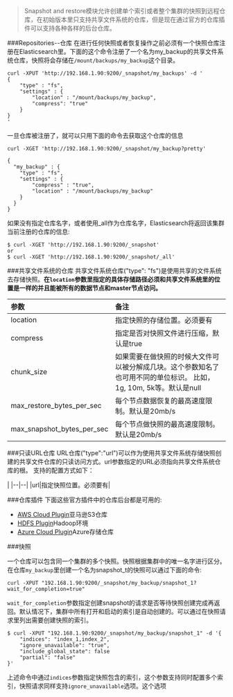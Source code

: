 >Snapshot and restore模块允许创建单个索引或者整个集群的快照到远程仓库，在初始版本里只支持共享文件系统的仓库，但是现在通过官方的仓库插件可以支持各种各样的后台仓库。

###Repositories--仓库
在进行任何快照或者恢复操作之前必须有一个快照仓库注册在Elasticsearch里。下面的这个命令注册了一个名为my_backup的共享文件系统仓库，快照将会存储在`/mount/backups/my_backup`这个目录。  

```
curl -XPUT 'http://192.168.1.90:9200/_snapshot/my_backups' -d '
{
    "type" : "fs",
    "settings" : {
        "location" : "/mount/backups/my_backup",
        "compress": "true"
    }
}
'
```
一旦仓库被注册了，就可以只用下面的命令去获取这个仓库的信息

```
curl -XGET 'http://192.168.1.90:9200/_snapshot/my_backup?pretty'

{
  "my_backup" : {
    "type" : "fs",
    "settings" : {
        "compress" : "true",
        "location" : "/mount/backups/my_backup"
    }
  }
}
```

如果没有指定仓库名字，或者使用_all作为仓库名字，Elasticsearch将返回该集群当前注册的仓库的信息:
```
$ curl -XGET 'http://192.168.1.90:9200/_snapshot'
or
$ curl -XGET 'http://192.168.1.90:9200/_snapshot/_all'
```

###共享文件系统的仓库
共享文件系统仓库("type": "fs")是使用共享的文件系统去存储快照。**在`location`参数里指定的具体存储路径必须和共享文件系统里的位置是一样的并且能被所有的数据节点和master节点访问。**

|参数|备注|
|:---|:---|
|location                   |指定快照的存储位置。必须要有|
|compress                   |指定是否对快照文件进行压缩，默认是true|
|chunk_size                 |如果需要在做快照的时候大文件可以被分解成几块。这个参数知名了也可用不同的单位标识。 比如，1g, 10m, 5k等。默认是null|
|max_restore_bytes_per_sec  |每个节点数据恢复的最高速度限制。默认是20mb/s|
|max_snapshot_bytes_per_sec |每个节点做快照的最高速度限制。默认是20mb/s|

###只读URL仓库
URL仓库("type":"url")可以作为使用共享文件系统存储快照创建的共享文件仓库的只读访问方式。url参数指定的URL必须指向共享文件系统仓库的根。 支持的配置方式如下：

|
|--|--|
|url|指定快照位置。必须要有|

###仓库插件
下面这些官方插件中的仓库后台都是可用的:

- [AWS Cloud Plugin](https://github.com/elasticsearch/elasticsearch-cloud-aws#s3-repository)亚马逊S3仓库
- [HDFS Plugin](https://github.com/elasticsearch/elasticsearch-hadoop/tree/master/repository-hdfs)Hadoop环境
- [Azure Cloud Plugin](https://github.com/elastic/elasticsearch-cloud-azure#azure-repository)Azure存储仓库

###快照

一个仓库可以包含同一个集群的多个快照。快照根据集群中的唯一名字进行区分。在仓库`my_backup`里创建一个名为snapshot_t的快照可以通过下面的命令:
```
curl -XPUT "192.168.1.90:9200/_snapshot/my_backup/snapshot_1?wait_for_completion=true"
```

`wait_for_completion`参数指定创建snapshot的请求是否等待快照创建完成再返回。默认情况下，集群中所有打开和启动的索引是自动创建的。可以通过在快照请求里列出需要创建快照的索引。

```
$ curl -XPUT "192.168.1.90:9200/_snapshot/my_backup/snapshot_1" -d '{
    "indices": "index_1,index_2",
    "ignore_unavailable": "true",
    "include_global_state": false
    "partial": "false"
}'
```

上述命令中通过`indices`参数指定快照包含的索引，这个参数支持同时配置多个索引，快照请求同样支持`ignore_unavailable`选项。这个选项